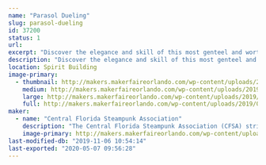 ```yaml
---
name: "Parasol Dueling"
slug: parasol-dueling
id: 37200
status: 1
url: 
excerpt: "Discover the elegance and skill of this most genteel and worthy competition! Learn the rules of this honorable sport for ladies and observe demonstrations via this interactive activity. Through skillful turns and placements of parasols; precise timing; and through coquettish flirtations, competitors will challenge each other in this Steampunk battle of flair. Demonstration parasols available upon request."
description: "Discover the elegance and skill of this most genteel and worthy competition! Learn the rules of this honorable sport for ladies and observe demonstrations via this interactive activity. Through skillful turns and placements of parasols; precise timing; and through coquettish flirtations, competitors will challenge each other in this Steampunk battle of flair. Demonstration parasols available upon request."
location: Spirit Building
image-primary:
  - thumbnail: http://makers.makerfaireorlando.com/wp-content/uploads/2019/08/PD-booth-150x150.jpg
    medium: http://makers.makerfaireorlando.com/wp-content/uploads/2019/08/PD-booth-225x300.jpg
    large: http://makers.makerfaireorlando.com/wp-content/uploads/2019/08/PD-booth.jpg
    full: http://makers.makerfaireorlando.com/wp-content/uploads/2019/08/PD-booth.jpg
maker:
  - name: "Central Florida Steampunk Association"
    description: "The Central Florida Steampunk Association (CFSA) strives to bring Steampunk to anyone who is interested in the genre, or interested in learning how we make our props and costumes.  Our members have experience in leather working, jewelry making, sewing, prop making, simple wearable electronics, and much more.  We frequently hold classes in an effort to share our knowledge base and encourage learners to try new skills.  We'll have several items on display to showcase some of the skills and classes we have to offer.  "
    image-primary: http://makers.makerfaireorlando.com/wp-content/uploads/2017/10/Adobe-Spark-1-1024x1024.jpg
last-modified-db: "2019-11-06 10:54:14"
last-exported: "2020-05-07 09:56:28"
---
```

